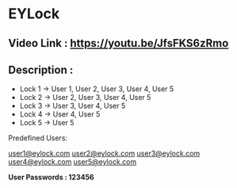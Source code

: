 # EYLock

## Video Link : https://youtu.be/JfsFKS6zRmo

## Description : 

- Lock 1 -> User 1, User 2, User 3, User 4, User 5
- Lock 2 -> User 2, User 3, User 4, User 5
- Lock 3 -> User 3, User 4, User 5
- Lock 4 -> User 4, User 5
- Lock 5 -> User 5

Predefined Users: 

user1@eylock.com
user2@eylock.com
user3@eylock.com
user4@eylock.com
user5@eylock.com

**User Passwords : 123456** 
